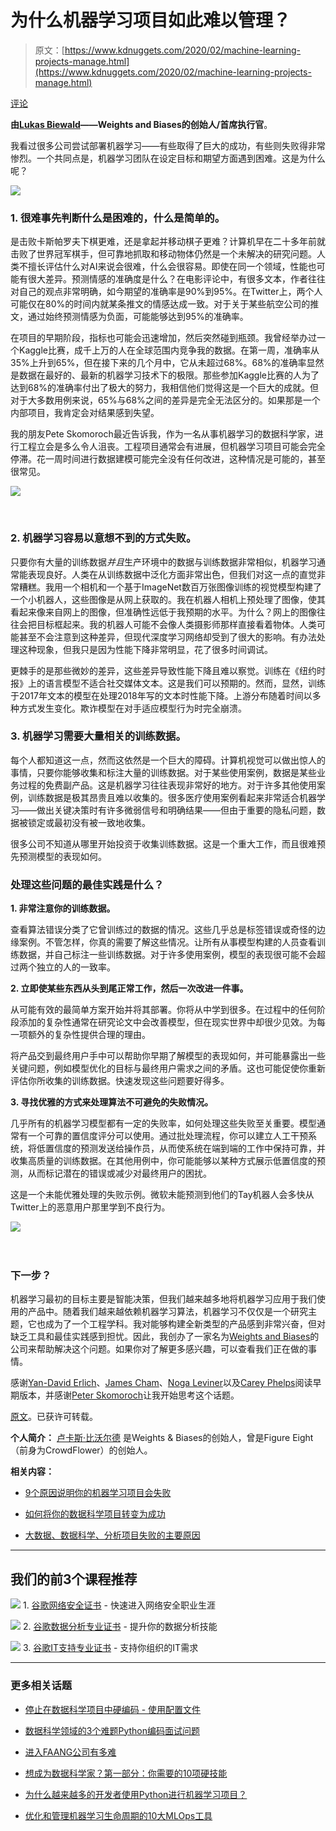 # 为什么机器学习项目如此难以管理？

> 原文：[https://www.kdnuggets.com/2020/02/machine-learning-projects-manage.html](https://www.kdnuggets.com/2020/02/machine-learning-projects-manage.html)

[评论](#comments)

**由[Lukas Biewald](https://twitter.com/l2k)——Weights and Biases的创始人/首席执行官**。

我看过很多公司尝试部署机器学习——有些取得了巨大的成功，有些则失败得非常惨烈。一个共同点是，机器学习团队在设定目标和期望方面遇到困难。这是为什么呢？

![](../Images/cea8236a453e807ed5a339d72d25f435.png)

### 1\. 很难事先判断什么是困难的，什么是简单的。

是击败卡斯帕罗夫下棋更难，还是拿起并移动棋子更难？计算机早在二十多年前就击败了世界冠军棋手，但可靠地抓取和移动物体仍然是一个未解决的研究问题。人类不擅长评估什么对AI来说会很难，什么会很容易。即使在同一个领域，性能也可能有很大差异。预测情感的准确度是什么？在电影评论中，有很多文本，作者往往对自己的观点非常明确，如今期望的准确率是90%到95%。在Twitter上，两个人可能仅在80%的时间内就某条推文的情感达成一致。对于关于某些航空公司的推文，通过始终预测情感为负面，可能能够达到95%的准确率。

在项目的早期阶段，指标也可能会迅速增加，然后突然碰到瓶颈。我曾经举办过一个Kaggle比赛，成千上万的人在全球范围内竞争我的数据。在第一周，准确率从35%上升到65%，但在接下来的几个月中，它从未超过68%。68%的准确率显然是数据在最好的、最新的机器学习技术下的极限。那些参加Kaggle比赛的人为了达到68%的准确率付出了极大的努力，我相信他们觉得这是一个巨大的成就。但对于大多数用例来说，65%与68%之间的差异是完全无法区分的。如果那是一个内部项目，我肯定会对结果感到失望。

我的朋友Pete Skomoroch最近告诉我，作为一名从事机器学习的数据科学家，进行工程立会是多么令人沮丧。工程项目通常会有进展，但机器学习项目可能会完全停滞。花一周时间进行数据建模可能完全没有任何改进，这种情况是可能的，甚至很常见。

![](../Images/344aa757e20c4a4556bec5285d52dfaf.png)

‍

### 2\. 机器学习容易以意想不到的方式失败。

只要你有大量的训练数据*并且*生产环境中的数据与训练数据非常相似，机器学习通常能表现良好。人类在从训练数据中泛化方面非常出色，但我们对这一点的直觉非常糟糕。我用一个相机和一个基于ImageNet数百万张图像训练的视觉模型构建了一个小机器人，这些图像是从网上获取的。我在机器人相机上预处理了图像，使其看起来像来自网上的图像，但准确性远低于我预期的水平。为什么？网上的图像往往会把目标框起来。我的机器人可能不会像人类摄影师那样直接看着物体。人类可能甚至不会注意到这种差异，但现代深度学习网络却受到了很大的影响。有办法处理这种现象，但我只是因为性能下降非常明显，花了很多时间调试。

更棘手的是那些微妙的差异，这些差异导致性能下降且难以察觉。训练在《纽约时报》上的语言模型不适合社交媒体文本。这是我们可以预期的。然而，显然，训练于2017年文本的模型在处理2018年写的文本时性能下降。上游分布随着时间以多种方式发生变化。欺诈模型在对手适应模型行为时完全崩溃。

### 3\. 机器学习需要大量相关的训练数据。

每个人都知道这一点，然而这依然是一个巨大的障碍。计算机视觉可以做出惊人的事情，只要你能够收集和标注大量的训练数据。对于某些使用案例，数据是某些业务过程的免费副产品。这是机器学习往往表现非常好的地方。对于许多其他使用案例，训练数据是极其昂贵且难以收集的。很多医疗使用案例看起来非常适合机器学习——做出关键决策时有许多微弱信号和明确结果——但由于重要的隐私问题，数据被锁定或最初没有被一致地收集。

很多公司不知道从哪里开始投资于收集训练数据。这是一个重大工作，而且很难预先预测模型的表现如何。

### 处理这些问题的最佳实践是什么？

**1\. 非常注意你的训练数据。**

查看算法错误分类了它曾训练过的数据的情况。这些几乎总是标签错误或奇怪的边缘案例。不管怎样，你真的需要了解这些情况。让所有从事模型构建的人员查看训练数据，并自己标注一些训练数据。对于许多使用案例，模型的表现很可能不会超过两个独立的人的一致率。

**2\. 立即使某些东西从头到尾正常工作，然后一次改进一件事。**

从可能有效的最简单方案开始并将其部署。你将从中学到很多。在过程中的任何阶段添加的复杂性通常在研究论文中会改善模型，但在现实世界中却很少见效。为每一项额外的复杂性提供合理的理由。

将产品交到最终用户手中可以帮助你早期了解模型的表现如何，并可能暴露出一些关键问题，例如模型优化的目标与最终用户需求之间的矛盾。这也可能促使你重新评估你所收集的训练数据。快速发现这些问题要好得多。

**3\. 寻找优雅的方式来处理算法不可避免的失败情况。**

几乎所有的机器学习模型都有一定的失败率，如何处理这些失败至关重要。模型通常有一个可靠的置信度评分可以使用。通过批处理流程，你可以建立人工干预系统，将低置信度的预测发送给操作员，从而使系统在端到端的工作中保持可靠，并收集高质量的训练数据。在其他用例中，你可能能够以某种方式展示低置信度的预测，从而标记潜在的错误或减少对最终用户的困扰。

这是一个未能优雅处理的失败示例。微软未能预测到他们的Tay机器人会多快从Twitter上的恶意用户那里学到不良行为。

‍![](../Images/82515c2a691c6c6dc75ff4e3cf64a1ee.png)

‍

### 下一步？‍

机器学习最初的目标主要是智能决策，但我们越来越多地将机器学习应用于我们使用的产品中。随着我们越来越依赖机器学习算法，机器学习不仅仅是一个研究主题，它也成为了一个工程学科。我对能够构建全新类型的产品感到非常兴奋，但对缺乏工具和最佳实践感到担忧。因此，我创办了一家名为[Weights and Biases](http://wandb.com/)的公司来帮助解决这个问题。如果你对了解更多感兴趣，可以查看我们正在做的事情。

感谢[Yan-David Erlich](https://medium.com/u/6e3bf872645a?source=post_page-----8e9b9cf49641----------------------)、[James Cham](https://medium.com/u/86a8b1c606a8?source=post_page-----8e9b9cf49641----------------------)、[Noga Leviner](https://medium.com/u/585926b0286?source=post_page-----8e9b9cf49641----------------------)以及[Carey Phelps](https://medium.com/u/569a4293d9d2?source=post_page-----8e9b9cf49641----------------------)阅读早期版本，并感谢[Peter Skomoroch](https://medium.com/u/5f3569495efc?source=post_page-----8e9b9cf49641----------------------)让我开始思考这个话题。

[原文](https://medium.com/@l2k/why-are-machine-learning-projects-so-hard-to-manage-8e9b9cf49641)。已获许可转载。

**个人简介：** [卢卡斯·比沃尔德](https://twitter.com/l2k) 是Weights & Biases的创始人，曾是Figure Eight（前身为CrowdFlower）的创始人。

**相关内容：**

+   [9个原因说明你的机器学习项目会失败](https://www.kdnuggets.com/2018/07/why-machine-learning-project-fail.html)

+   [如何将你的数据科学项目转变为成功](https://www.kdnuggets.com/2017/07/olavlaudy-turn-data-science-projects-into-success.html)

+   [大数据、数据科学、分析项目失败的主要原因](https://www.kdnuggets.com/2016/12/top-reasons-big-data-science-analytics-fail.html)

* * *

## 我们的前3个课程推荐

![](../Images/0244c01ba9267c002ef39d4907e0b8fb.png) 1\. [谷歌网络安全证书](https://www.kdnuggets.com/google-cybersecurity) - 快速进入网络安全职业生涯

![](../Images/e225c49c3c91745821c8c0368bf04711.png) 2\. [谷歌数据分析专业证书](https://www.kdnuggets.com/google-data-analytics) - 提升你的数据分析技能

![](../Images/0244c01ba9267c002ef39d4907e0b8fb.png) 3\. [谷歌IT支持专业证书](https://www.kdnuggets.com/google-itsupport) - 支持你组织的IT需求

* * *

### 更多相关话题

+   [停止在数据科学项目中硬编码 - 使用配置文件](https://www.kdnuggets.com/2023/06/stop-hard-coding-data-science-project-config-files-instead.html)

+   [数据科学领域的3个难题Python编码面试问题](https://www.kdnuggets.com/2023/03/3-hard-python-coding-interview-questions-data-science.html)

+   [进入FAANG公司有多难](https://www.kdnuggets.com/2023/05/hard-get-faang-companies.html)

+   [想成为数据科学家？第一部分：你需要的10项硬技能](https://www.kdnuggets.com/want-to-become-a-data-scientist-part-1-10-hard-skills-you-need)

+   [为什么越来越多的开发者使用Python进行机器学习项目？](https://www.kdnuggets.com/2022/01/developers-python-machine-learning-projects.html)

+   [优化和管理机器学习生命周期的10大MLOps工具](https://www.kdnuggets.com/2022/10/top-10-mlops-tools-optimize-manage-machine-learning-lifecycle.html)
